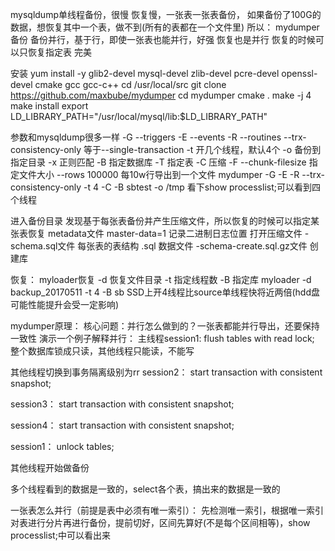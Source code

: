
mysqldump单线程备份，很慢
恢复慢，一张表一张表备份，
如果备份了100G的数据，想恢复其中一个表，做不到(所有的表都在一个文件里)
所以：
mydumper备份
备份并行，基于行，即使一张表也能并行，好强
恢复也是并行
恢复的时候可以只恢复指定表
完美



安装
yum install -y  glib2-devel mysql-devel zlib-devel pcre-devel openssl-devel cmake gcc gcc-c++
cd /usr/local/src
git clone https://github.com/maxbube/mydumper
cd mydumper
cmake .
make -j 4
make install
export LD_LIBRARY_PATH="/usr/local/mysql/lib:$LD_LIBRARY_PATH"



参数和mysqldump很多一样
-G --triggers
-E --events
-R --routines
--trx-consistency-only    等于--single-transaction
-t 开几个线程，默认4个
-o 备份到指定目录
-x 正则匹配
-B 指定数据库
-T 指定表
-C 压缩
-F --chunk-filesize 指定文件大小
--rows 100000   每10w行导出到一个文件
mydumper -G -E -R --trx-consistency-only -t 4 -C -B sbtest -o /tmp
看下show processlist;可以看到四个线程

进入备份目录
发现基于每张表备份并产生压缩文件，所以恢复的时候可以指定某张表恢复
metadata文件    master-data=1    记录二进制日志位置
打开压缩文件
-schema.sql文件        每张表的表结构
.sql                            数据文件
-schema-create.sql.gz文件    创建库

恢复：
myloader恢复
-d 恢复文件目录
-t 指定线程数
-B 指定库
myloader -d backup_20170511 -t 4 -B sb
SSD上开4线程比source单线程快将近两倍(hdd盘可能性能提升会受一定影响)

mydumper原理：
核心问题：并行怎么做到的？一张表都能并行导出，还要保持一致性
演示一个例子解释并行：
主线程session1:
flush tables with read lock;
整个数据库锁成只读，其他线程只能读，不能写

其他线程切换到事务隔离级别为rr
session2：
start transaction with consistent snapshot;

session3：
start transaction with consistent snapshot;

session4：
start transaction with consistent snapshot;

session1：
unlock tables;

其他线程开始做备份

多个线程看到的数据是一致的，select各个表，搞出来的数据是一致的

一张表怎么并行（前提是表中必须有唯一索引）：
先检测唯一索引，根据唯一索引对表进行分片再进行备份，提前切好，区间先算好(不是每个区间相等)，show processlist;中可以看出来
